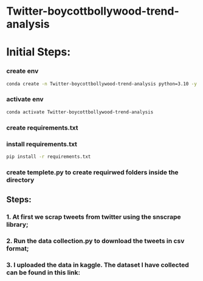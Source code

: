 # Twitter-boycottbollywood-trend-analysis

# Initial Steps:
### create env
```bash
conda create -n Twitter-boycottbollywood-trend-analysis python=3.10 -y
```

### activate env

```bash
conda activate Twitter-boycottbollywood-trend-analysis
```

### create requirements.txt

### install requirements.txt

```bash
pip install -r requirements.txt
```

### create templete.py to create requirwed folders inside the directory


## Steps:


### 1. At first we scrap tweets from twitter using the snscrape library;

### 2. Run the data collection.py to download the tweets in csv format;

### 3. I uploaded the data in kaggle. The dataset I have collected can be found in this link:
```bash

```
